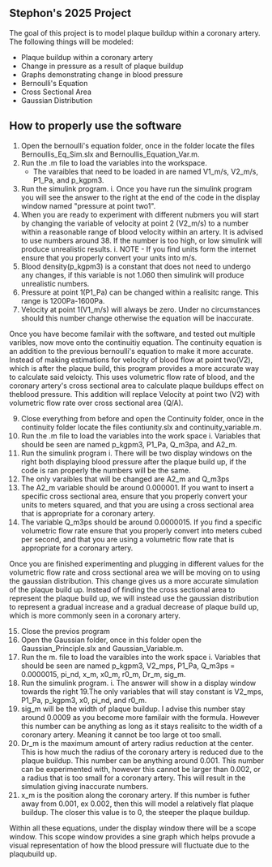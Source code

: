 ## Stephon's 2025 Project
The goal of this project is to model plaque buildup within a coronary artery. The following things will be modeled:
- Plaque buildup within a coronary artery
- Change in pressure as a result of plaque buildup
- Graphs demonstrating change in blood pressure
- Bernoulli's Equation
- Cross Sectional Area
- Gaussian Distribution


## How to properly use the software
1. Open the bernoulli's equation folder, once in the folder locate the files Bernoullis_Eq_Sim.slx and Bernoullis_Equation_Var.m.
2. Run the .m file to load the variables into the workspace.
   * The varaibles that need to be loaded in are named V1_m/s, V2_m/s, P1_Pa, and p_kgpm3.
4. Run the simulink program.
   i. Once you have run the simulink program you will see the answer to the right at the end of the code in the display window named "pressure at point two1".
5. When you are ready to experiment with different nubmers you will start by changing the variable of velocity at point 2 (V2_m/s) to a number within a reasonable range of blood velocity within an artery. It is advised to use numbers around 38. If the number is too high, or low simulink will produce unrealistic results.
   i. NOTE - If you find units form the internet ensure that you properly convert your units into m/s.
6. Blood density(p_kgpm3) is a constant that does not need to undergo any changes, if this variable is not 1.060 then simulink will produce unrealistic numbers.
7. Pressure at point 1(P1_Pa) can be changed within a realisitc range. This range is 1200Pa-1600Pa.
8. Velocity at point 1(V1_m/s) will always be zero. Under no circumstances should this number change otherwise the equation will be inaccurate.

Once you have become familair with the software, and tested out multiple varibles, now move onto the continuitiy equation. The continuity equation is an addition to the previous bernoulli's equation to make it more accurate. Instead of making estimations for velocity of blood flow at point two(V2), which is after the plaque build, this program provides a more accurate way to calculate said veloicty. This uses volumetric flow rate of blood, and the coronary artery's cross sectional area to calculate plaque buildups effect on theblood pressure. This addition will replace Velocity at point two (V2) with volumetric flow rate over cross sectional area (Q/A).

9. Close everything from before and open the Continuity folder, once in the continuity folder locate the files contiunity.slx and continuity_variable.m.
10. Run the .m file to load the variables into the work space
   i. Variables that should be seen are named p_kgpm3, P1_Pa, Q_m3pa, and A2_m.
11. Run the simulink program
   i. There will be two display windows on the right both displaying blood pressure after the plaque build up, if the code is ran properly the numbers will be the same.
12. The only varaibles that will be changed are A2_m and Q_m3ps
13. The A2_m variable should be around 0.000001. If you want to insert a specific cross sectional area, ensure that you properly convert your units to meters squared, and that you are using a cross sectional area that is appropriate for a coronary artery.
14. The variable Q_m3ps should be around 0.0000015. If you find a specific volumetric flow rate ensure that you properly convert into meters cubed per second, and that you are using a volumetric flow rate that is appropriate for a coronary artery.

Once you are finished experimenting and plugging in different values for the volumetric flow rate and cross sectional area we will be moving on to using the gaussian distribution. This change gives us a more accurate simulation of the plaque build up. Instead of finding the cross sectional area to represent the plaque build up, we will instead use the gaussian distribution to represent a gradual increase and a gradual decrease of plaque build up, which is more commonly seen in a coronary artery.

15. Close the previos program
16. Open the Gaussian folder, once in this folder open the Gaussian_Principle.slx and Gaussian_Variable.m.
17. Run the m. file to load the varaibles into the work space
    i. Variables that should be seen are named p_kgpm3, V2_mps, P1_Pa, Q_m3ps = 0.0000015, pi_nd,  x_m, x0_m, r0_m, Dr_m, sig_m.
18. Run the simulink program.
    i. The answer will show in a display window towards the right
19.The only variables that will stay constant is V2_mps, P1_Pa, p_kgpm3, x0, pi_nd, and r0_m.
20. sig_m will be the width of plaque buildup. I advise this number stay around 0.0009 as you become more familair with the formula. However this number can be anything as long as it stays realisitc to the width of a coronary artery. Meaning it cannot be too large ot too small.
21. Dr_m is the maximum amount of artery radius reduction at the center. This is how much the radius of the coronary artery is reduced due to the plaque buildup. This number can be anything around 0.001. This number can be experimented with, however this cannot be larger than 0.002, or a radius that is too small for a coronary artery. This will result in the simulation giving inaccurate numbers.
22. x_m is the position along the coronary artery. If this number is futher away from 0.001, ex 0.002, then this will model a relatively flat plaque buildup. The closer this value is to 0, the steeper the plaque buildup.

Within all these equations, under the display window there will be a scope window. This scope window provides a sine graph which helps provude a visual representation of how the blood pressure will fluctuate due to the plaqubuild up. 
